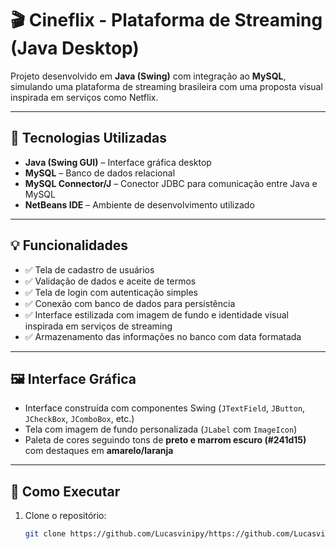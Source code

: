 # 🎬 Cineflix - Plataforma de Streaming (Java Desktop)

Projeto desenvolvido em **Java (Swing)** com integração ao **MySQL**, simulando uma plataforma de streaming brasileira com uma proposta visual inspirada em serviços como Netflix.

---

## 🧰 Tecnologias Utilizadas

- **Java (Swing GUI)** – Interface gráfica desktop  
- **MySQL** – Banco de dados relacional  
- **MySQL Connector/J** – Conector JDBC para comunicação entre Java e MySQL  
- **NetBeans IDE** – Ambiente de desenvolvimento utilizado  

---

## 💡 Funcionalidades

- ✅ Tela de cadastro de usuários  
- ✅ Validação de dados e aceite de termos  
- ✅ Tela de login com autenticação simples  
- ✅ Conexão com banco de dados para persistência  
- ✅ Interface estilizada com imagem de fundo e identidade visual inspirada em serviços de streaming  
- ✅ Armazenamento das informações no banco com data formatada  

---

## 🖼️ Interface Gráfica

- Interface construída com componentes Swing (`JTextField`, `JButton`, `JCheckBox`, `JComboBox`, etc.)  
- Tela com imagem de fundo personalizada (`JLabel` com `ImageIcon`)  
- Paleta de cores seguindo tons de **preto e marrom escuro (#241d15)** com destaques em **amarelo/laranja**  

---

## 🚀 Como Executar

1. Clone o repositório:
   ```bash
   git clone https://github.com/Lucasvinipy/https://github.com/Lucasvinipy/cineflix
